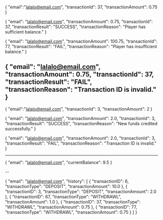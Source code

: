 {
	"email":"lalalo@email.com",
	"transactionId": 37,
	"transactionAmount": 0.75
}

{
    "email": "lalalo@email.com",
    "transactionAmount": 0.75,
    "transactionId": 37,
    "transactionResult": "SUCCESS",
    "transactionReason": "Player has sufficient balance."
}

{
    "email": "lalalo@email.com",
    "transactionAmount": 100.75,
    "transactionId": 77,
    "transactionResult": "FAIL",
    "transactionReason": "Player has insufficient balance."
}

{
    "email": "lalalo@email.com",
    "transactionAmount": 0.75,
    "transactionId": 37,
    "transactionResult": "FAIL",
    "transactionReason": "Transaction ID is invalid."
}
---
{
	"email":"lalalo@email.com",
	"transactionId": 3,
	"transactionAmount": 2
}

{
    "email": "lalalo@email.com",
    "transactionAmount": 2.0,
    "transactionId": 3,
    "transactionResult": "SUCCESS",
    "transactionReason": "New funds credited successfully."
}

{
    "email": "lalalo@email.com",
    "transactionAmount": 2.0,
    "transactionId": 3,
    "transactionResult": "FAIL",
    "transactionReason": "Transaction ID is invalid."
}

---

{
    "email": "lalalo@email.com",
    "currentBalance": 9.5
}

--

{
    "email": "lalalo@email.com",
    "history": [
        {
            "transactionID": 6,
            "transactionType": "DEPOSIT",
            "transactionAmount": 10.0
        },
        {
            "transactionID": 3,
            "transactionType": "DEPOSIT",
            "transactionAmount": 2.0
        },
        {
            "transactionID": 67,
            "transactionType": "WITHDRAWL",
            "transactionAmount": 1.0
        },
        {
            "transactionID": 37,
            "transactionType": "WITHDRAWL",
            "transactionAmount": 0.75
        },
        {
            "transactionID": 77,
            "transactionType": "WITHDRAWL",
            "transactionAmount": 0.75
        }
    ]
}

